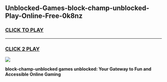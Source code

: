 
## Unblocked-Games-block-champ-unblocked-Play-Online-Free-0k8nz
<h3>
<a href="https://premium76.site?title=block-champ-unblocked&ref=26A">CLICK TO PLAY</a></h3>
<hr>

<h3>
<a href="https://premium76.site?title=block-champ-unblocked&ref=26A">CLICK 2 PLAY</a>
  
</h3>

<a href="https://premium76.site?title=block-champ-unblocked&ref=26A"><img src="https://clearcache.store/games.png"></a>


**block-champ-unblocked games unblocked: Your Gateway to Fun and Accessible Online Gaming**
